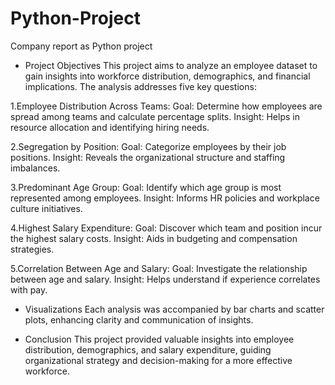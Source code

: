 # Python-Project
Company report as Python project

* Project Objectives
This project aims to analyze an employee dataset to gain insights into workforce distribution, demographics, and financial implications. The analysis addresses five key questions:

1.Employee Distribution Across Teams:
Goal: Determine how employees are spread among teams and calculate percentage splits.
Insight: Helps in resource allocation and identifying hiring needs.

2.Segregation by Position:
Goal: Categorize employees by their job positions.
Insight: Reveals the organizational structure and staffing imbalances.

3.Predominant Age Group:
Goal: Identify which age group is most represented among employees.
Insight: Informs HR policies and workplace culture initiatives.

4.Highest Salary Expenditure:
Goal: Discover which team and position incur the highest salary costs.
Insight: Aids in budgeting and compensation strategies.

5.Correlation Between Age and Salary:
Goal: Investigate the relationship between age and salary.
Insight: Helps understand if experience correlates with pay.

* Visualizations
Each analysis was accompanied by bar charts and scatter plots, enhancing clarity and communication of insights.

* Conclusion
This project provided valuable insights into employee distribution, demographics, and salary expenditure, guiding organizational strategy and decision-making for a more effective workforce.

